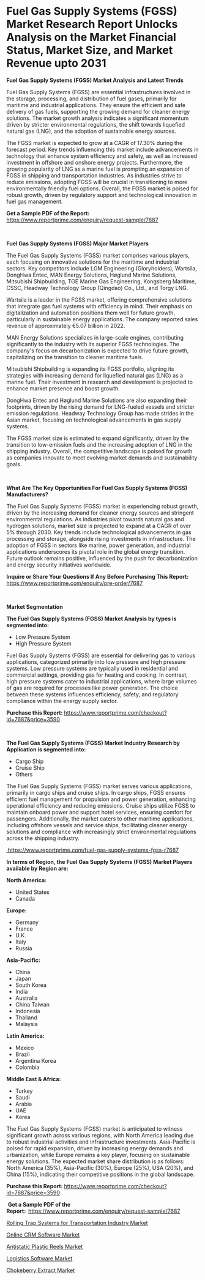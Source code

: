 <p><h1>Fuel Gas Supply Systems (FGSS) Market Research Report Unlocks Analysis on the Market Financial Status, Market Size, and Market Revenue upto 2031</h1></p><p><strong>Fuel Gas Supply Systems (FGSS) Market Analysis and Latest Trends</strong></p>
<p><p>Fuel Gas Supply Systems (FGSS) are essential infrastructures involved in the storage, processing, and distribution of fuel gases, primarily for maritime and industrial applications. They ensure the efficient and safe delivery of gas fuels, supporting the growing demand for cleaner energy solutions. The market growth analysis indicates a significant momentum driven by stricter environmental regulations, the shift towards liquefied natural gas (LNG), and the adoption of sustainable energy sources. </p><p>The FGSS market is expected to grow at a CAGR of 17.30% during the forecast period. Key trends influencing this market include advancements in technology that enhance system efficiency and safety, as well as increased investment in offshore and onshore energy projects. Furthermore, the growing popularity of LNG as a marine fuel is prompting an expansion of FGSS in shipping and transportation industries. As industries strive to reduce emissions, adopting FGSS will be crucial in transitioning to more environmentally friendly fuel options. Overall, the FGSS market is poised for robust growth, driven by regulatory support and technological innovation in fuel gas management.</p></p>
<p><strong>Get a Sample PDF of the Report:&nbsp;</strong> <a href="https://www.reportprime.com/enquiry/request-sample/7687">https://www.reportprime.com/enquiry/request-sample/7687</a></p>
<p>&nbsp;</p>
<p><strong>Fuel Gas Supply Systems (FGSS) Major Market Players</strong></p>
<p><p>The Fuel Gas Supply Systems (FGSS) market comprises various players, each focusing on innovative solutions for the maritime and industrial sectors. Key competitors include LGM Engineering (Gloryholders), Wartsila, DongHwa Entec, MAN Energy Solutions, Høglund Marine Solutions, Mitsubishi Shipbuilding, TGE Marine Gas Engineering, Kongsberg Maritime, CSSC, Headway Technology Group (Qingdao) Co., Ltd., and Torgy LNG.</p><p>Wartsila is a leader in the FGSS market, offering comprehensive solutions that integrate gas fuel systems with efficiency in mind. Their emphasis on digitalization and automation positions them well for future growth, particularly in sustainable energy applications. The company reported sales revenue of approximately €5.07 billion in 2022.</p><p>MAN Energy Solutions specializes in large-scale engines, contributing significantly to the industry with its superior FGSS technologies. The company's focus on decarbonization is expected to drive future growth, capitalizing on the transition to cleaner maritime fuels.</p><p>Mitsubishi Shipbuilding is expanding its FGSS portfolio, aligning its strategies with increasing demand for liquefied natural gas (LNG) as a marine fuel. Their investment in research and development is projected to enhance market presence and boost growth.</p><p>DongHwa Entec and Høglund Marine Solutions are also expanding their footprints, driven by the rising demand for LNG-fueled vessels and stricter emission regulations. Headway Technology Group has made strides in the Asian market, focusing on technological advancements in gas supply systems.</p><p>The FGSS market size is estimated to expand significantly, driven by the transition to low-emission fuels and the increasing adoption of LNG in the shipping industry. Overall, the competitive landscape is poised for growth as companies innovate to meet evolving market demands and sustainability goals.</p></p>
<p>&nbsp;</p>
<p><strong>What Are The Key Opportunities For Fuel Gas Supply Systems (FGSS) Manufacturers?</strong></p>
<p><p>The Fuel Gas Supply Systems (FGSS) market is experiencing robust growth, driven by the increasing demand for cleaner energy sources and stringent environmental regulations. As industries pivot towards natural gas and hydrogen solutions, market size is projected to expand at a CAGR of over 5% through 2030. Key trends include technological advancements in gas processing and storage, alongside rising investments in infrastructure. The adoption of FGSS in sectors like marine, power generation, and industrial applications underscores its pivotal role in the global energy transition. Future outlook remains positive, influenced by the push for decarbonization and energy security initiatives worldwide.</p></p>
<p><strong>Inquire or Share Your Questions If Any Before Purchasing This Report:</strong> <a href="https://www.reportprime.com/enquiry/pre-order/7687">https://www.reportprime.com/enquiry/pre-order/7687</a></p>
<p>&nbsp;</p>
<p><strong>Market Segmentation</strong></p>
<p><strong>The Fuel Gas Supply Systems (FGSS) Market Analysis by types is segmented into:</strong></p>
<p><ul><li>Low Pressure System</li><li>High Pressure System</li></ul></p>
<p><p>Fuel Gas Supply Systems (FGSS) are essential for delivering gas to various applications, categorized primarily into low pressure and high pressure systems. Low pressure systems are typically used in residential and commercial settings, providing gas for heating and cooking. In contrast, high pressure systems cater to industrial applications, where large volumes of gas are required for processes like power generation. The choice between these systems influences efficiency, safety, and regulatory compliance within the energy supply sector.</p></p>
<p><strong>Purchase this Report:&nbsp;</strong><a href="https://www.reportprime.com/checkout?id=7687&price=3590">https://www.reportprime.com/checkout?id=7687&price=3590</a></p>
<p>&nbsp;</p>
<p><strong>The Fuel Gas Supply Systems (FGSS) Market Industry Research by Application is segmented into:</strong></p>
<p><ul><li>Cargo Ship</li><li>Cruise Ship</li><li>Others</li></ul></p>
<p><p>The Fuel Gas Supply Systems (FGSS) market serves various applications, primarily in cargo ships and cruise ships. In cargo ships, FGSS ensures efficient fuel management for propulsion and power generation, enhancing operational efficiency and reducing emissions. Cruise ships utilize FGSS to maintain onboard power and support hotel services, ensuring comfort for passengers. Additionally, the market caters to other maritime applications, including offshore vessels and service ships, facilitating cleaner energy solutions and compliance with increasingly strict environmental regulations across the shipping industry.</p></p>
<p><a href="https://www.reportprime.com/fuel-gas-supply-systems-fgss-r7687">&nbsp;https://www.reportprime.com/fuel-gas-supply-systems-fgss-r7687</a></p>
<p><strong>In terms of Region, the Fuel Gas Supply Systems (FGSS) Market Players available by Region are:</strong></p>
<p>
    <p> <strong> North America: </strong>
        <ul>
            <li>United States</li>
            <li>Canada</li>
        </ul>
        </p> 
    <p> <strong> Europe: </strong>
        <ul>
            <li>Germany</li>
            <li>France</li>
            <li>U.K.</li>
            <li>Italy</li>
            <li>Russia</li>
        </ul>
        </p> 
    <p> <strong> Asia-Pacific: </strong>
        <ul>
            <li>China</li>
            <li>Japan</li>
            <li>South Korea</li>
            <li>India</li>
            <li>Australia</li>
            <li>China Taiwan</li>
            <li>Indonesia</li>
            <li>Thailand</li>
            <li>Malaysia</li>
        </ul>
        </p> 
    <p> <strong> Latin America: </strong>
        <ul>
            <li>Mexico</li>
            <li>Brazil</li>
            <li>Argentina Korea</li>
            <li>Colombia</li>
        </ul>
        </p> 
    <p> <strong> Middle East & Africa: </strong>
        <ul>
            <li>Turkey</li>
            <li>Saudi</li>
            <li>Arabia</li>
            <li>UAE</li>
            <li>Korea</li>
        </ul>
    </p>
    </p>
<p><p>The Fuel Gas Supply Systems (FGSS) market is anticipated to witness significant growth across various regions, with North America leading due to robust industrial activities and infrastructure investments. Asia-Pacific is poised for rapid expansion, driven by increasing energy demands and urbanization, while Europe remains a key player, focusing on sustainable energy solutions. The expected market share distribution is as follows: North America (35%), Asia-Pacific (30%), Europe (25%), USA (20%), and China (15%), indicating their competitive positions in the global landscape.</p></p>
<p><strong>Purchase this Report: </strong><a href="https://www.reportprime.com/checkout?id=7687&price=3590">https://www.reportprime.com/checkout?id=7687&price=3590</a></p>
<p>&nbsp;<strong>Get a Sample PDF of the Report:&nbsp;&nbsp;</strong><a href="https://www.reportprime.com/enquiry/request-sample/7687">https://www.reportprime.com/enquiry/request-sample/7687</a></p>
<p><strong></strong></p>
<p><p><a href="https://medium.com/@stephaniewynterk145/rolling-trap-systems-for-transportation-industry-market-research-report-market-forecast-and-growth-c9a38973708e">Rolling Trap Systems for Transportation Industry Market</a></p><p><a href="https://www.linkedin.com/pulse/why-should-you-invest-online-crm-software-market-trends-leading-qxnhe?trackingId=SHT7LDxIS9i4Mbj3eV1Pfg%3D%3D">Online CRM Software Market</a></p><p><a href="https://medium.com/@stephaniewynterk145/antistatic-plastic-reels-market-indicators-market-size-regional-breakdown-market-player-5fe6aac83556">Antistatic Plastic Reels Market</a></p><p><a href="https://www.linkedin.com/pulse/in-depth-analysis-global-logistics-software-market-scope-its-uvvbe?trackingId=KI2WhDbCQLSSsCdeTVY9KQ%3D%3D">Logistics Software Market</a></p><p><a href="https://issuu.com/reportprime-2/docs/chokeberry-extract-market-size-2030_3a7163f3052fda">Chokeberry Extract Market</a></p></p>